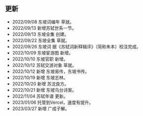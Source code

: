 ## 更新
- 2022/09/08 东坡词编年 草就。
- 2022/09/13 新增苏轼世系一节。
- 2022/09/13 东坡全集 创建。
- 2022/09/22 东坡全集 草就。
- 2022/09/26 东坡词 据《苏轼词新释辑评》（简称朱本）校注完成。
- 2022/10/09 东坡宦游图 新增。
- 2022/10/10 东坡官职 新增。
- 2022/10/12 苏轼交游对象 草就。
- 2022/10/12 新增 东坡易传，东坡书传。
- 2022/10/19 新增 东坡志林。
- 2022/10/20 新增 苏沈良方。
- 2022/10/21 新增 东坡乌台诗案。
- 2022/11/04 苏轼年谱 更新。
- 2023/01/06 托管到Vercel，速度有提升。
- 2023/03/27 新增 广成子解。
